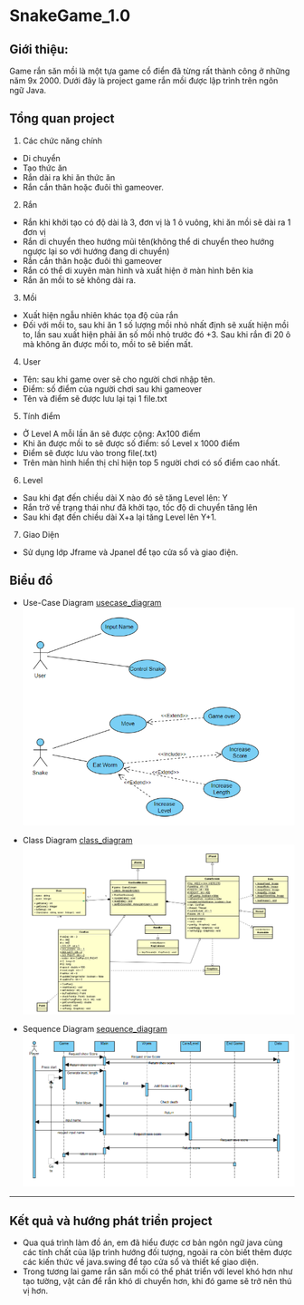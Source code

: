 # SnakeGame_1.0
## Giới thiệu: 
Game rắn săn mồi là một tựa game cổ điển đã từng rất thành công ở những năm 9x 2000. Dưới đây là project game rắn mồi được lập trình trên ngôn ngữ Java.


## Tổng quan project
1. Các chức năng chính
- Di chuyển
- Tạo thức ăn
- Rắn dài ra khi ăn thức ăn
- Rắn cắn thân hoặc đuôi thì gameover.
2. Rắn
- Rắn khi khởi tạo có độ dài là 3, đơn vị là 1 ô vuông, khi ăn mồi sẽ dài ra 1 đơn vị
- Rắn di chuyển theo hướng mũi tên(không thể di chuyển theo hướng ngược lại so với hướng đang di chuyển)
- Rắn cắn thân hoặc đuôi thì gameover
- Rắn có thể di xuyên màn hình và xuất hiện ở màn hình bên kia
- Rắn ăn mồi to sẽ không dài ra.
3. Mồi
- Xuất hiện ngẫu nhiên khác tọa độ của rắn
- Đối với mồi to, sau khi ăn 1 số lượng mồi nhỏ nhất định sẽ xuất hiện mồi to, lần sau xuất hiện phải ăn số mồi nhỏ trước đó +3. Sau khi rắn đi 20 ô mà không ăn được mồi to, mồi to sẽ biến mất.
4. User
- Tên: sau khi game over sẽ cho người chơi nhập tên.
- Điểm: số điểm của người chơi sau khi gameover
- Tên và điểm sẽ được lưu lại tại 1 file.txt
5. Tính điểm
- Ở Level A mỗi lần ăn sẽ được cộng: Ax100 điểm
- Khi ăn được mồi to sẽ được số điểm: số Level x 1000 điểm
- Điểm sẽ được lưu vào trong file(.txt)
- Trên màn hình hiển thị chỉ hiện top 5 người chơi có số điểm cao nhất.
6. Level
- Sau khi đạt đến chiều dài X nào đó sẽ tăng Level lên: Y
- Rắn trở về trạng thái như đã khởi tạo, tốc độ di chuyển tăng lên
- Sau khi đạt đến chiều dài X+a lại tăng Level lên Y+1.
7. Giao Diện
- Sử dụng lớp Jframe và Jpanel để tạo cửa sổ và giao điện.

## Biểu đồ
- Use-Case Diagram [usecase_diagram](diagram/UseCase_Diagram.vpd)
![](diagram/UseCaseDiagram.png)

- Class Diagram [class_diagram](diagram/ClassDiagram_1.asta)
![](diagram/ClassDiagram.png)

- Sequence Diagram [sequence_diagram](diagram/Sequence_Diagram.vpd)
![](diagram/SequenceDiagram.png)

-----------------------------------------------------------------------------------------
## Kết quả và hướng phát triển project
  - Qua quá trình làm đồ án, em đã hiểu được cơ bản ngôn ngữ java cùng các tính chất của lập trình hướng đối tượng, ngoài ra còn biết thêm được các kiến thức về java.swing để tạo cửa sổ và thiết kế giao diện.
  - Trong tương lai game rắn săn mồi có thể phát triển với level khó hơn như tạo tường, vật cản để rắn khó di chuyển hơn, khi đó game sẽ trở nên thú vị hơn.


